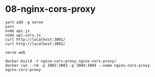 # 08-nginx-cors-proxy

```
yarn add -g serve
yarn
node api.js
node api-cors.js
curl http://localhost:3001/
curl http://localhost:3002/
```

```
serve web
```

```
docker build -t nginx-cors-proxy nginx-cors-proxy/
docker run --rm -p 3003:3003 -p 3004:3004 --name nginx-cors-proxy nginx-cors-proxy
```
